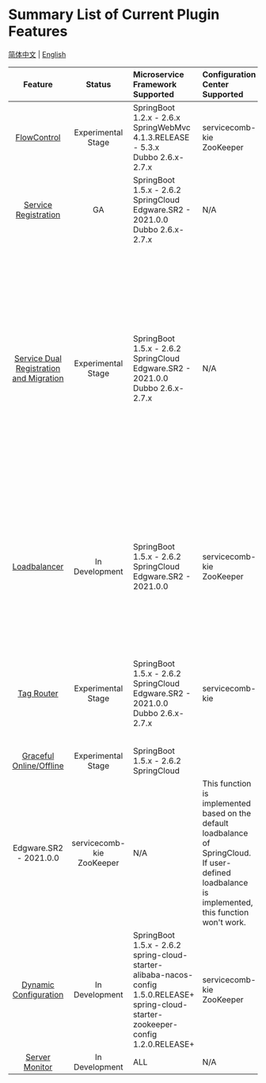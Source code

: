 # Summary List of Current Plugin Features

[简体中文](feature-list-zh.md) | [English](feature-list.md)

|Feature|Status|Microservice Framework Supported|Configuration Center Supported|Registration Center Supported|Notice|
|:-:|:-:|:-----|:--|:--|:--|
|[FlowControl](flowcontrol/flowcontrol.md)|Experimental Stage|SpringBoot 1.2.x - 2.6.x <br> SpringWebMvc 4.1.3.RELEASE - 5.3.x<br>Dubbo 2.6.x-2.7.x|servicecomb-kie<br>ZooKeeper|N/A|-|
|[Service Registration](registry/document.md)|GA|SpringBoot 1.5.x - 2.6.2 <br> SpringCloud Edgware.SR2 - 2021.0.0<br>Dubbo 2.6.x-2.7.x|N/A|servicecomb-service-center|-|
|[Service Dual Registration and Migration](registry/spring-cloud-registry-migiration.md)|Experimental Stage|SpringBoot 1.5.x - 2.6.2 <br/> SpringCloud Edgware.SR2 - 2021.0.0<br>Dubbo 2.6.x-2.7.x|N/A|**Target Registration Center** supported：servicecomb-service-center<br/>**Original Registration Center of SpringCloud** supported：Eureka、Nacos、Zookeeper、Consul<br/>**Original Registration Center of Dubbo** supported：Nacos、Zookeeper|-|
|[Loadbalancer](loadbalancer/document.md)|In Development|SpringBoot 1.5.x - 2.6.2 <br/> SpringCloud Edgware.SR2 - 2021.0.0|servicecomb-kie<br/>ZooKeeper|N/A|Different versions support different load balancing policies. For details, refer to [Policies Supported in Loadbalance](loadbalancer/document.md#负载均衡策略支持一览)<br/> Gateway applications are not supported at present.|
|[Tag Router](router/document.md)|Experimental Stage|SpringBoot 1.5.x - 2.6.2 <br/>SpringCloud Edgware.SR2 - 2021.0.0<br/>Dubbo 2.6.x-2.7.x|servicecomb-kie|servicecomb-service-center|Asynchronous invocation is not supported. <br />Hybrid frameworks (SpringCloud or Dubbo) are not supported for routing|
|[Graceful Online/Offline](graceful/document.md)|Experimental Stage|SpringBoot 1.5.x - 2.6.2 <br/> SpringCloud 
Edgware.SR2 - 2021.0.0|servicecomb-kie<br/>ZooKeeper|N/A|This function is implemented based on the default loadbalance of SpringCloud. If user-defined loadbalance is implemented, this function won't work.|
|[Dynamic Configuration](dynamic-config/document.md)|In Development|SpringBoot 1.5.x - 2.6.2<br>spring-cloud-starter-alibaba-nacos-config 1.5.0.RELEASE+<br>spring-cloud-starter-zookeeper-config 1.2.0.RELEASE+|servicecomb-kie<br/>ZooKeeper|-||
|[Server Monitor](server-monitor/document.md)|In Development|ALL|N/A|N/A|-|

